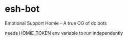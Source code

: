 # esh-bot
Emotional Support Homie - A true OG of dc bots

needs HOMIE_TOKEN env variable to run independently 

